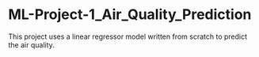# ML-Project-1_Air_Quality_Prediction


This project uses a linear regressor model written from scratch to predict the air quality.
